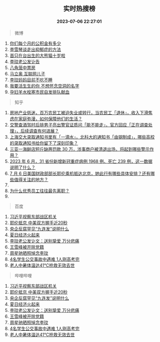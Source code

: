 <div align="center"><h2>实时热搜榜</h2><h4>2023-07-06 22:27:01</h4></div>

> 微博  

1. [你们每个月的公积金有多少](https://s.weibo.com/weibo?q=%23%E4%BD%A0%E4%BB%AC%E6%AF%8F%E4%B8%AA%E6%9C%88%E7%9A%84%E5%85%AC%E7%A7%AF%E9%87%91%E6%9C%89%E5%A4%9A%E5%B0%91%23&t=31&band_rank=1&Refer=top)<br />
2. [李雪琴谈走出抑郁症的方法](https://s.weibo.com/weibo?q=%23%E6%9D%8E%E9%9B%AA%E7%90%B4%E8%B0%88%E8%B5%B0%E5%87%BA%E6%8A%91%E9%83%81%E7%97%87%E7%9A%84%E6%96%B9%E6%B3%95%23&t=31&band_rank=2&Refer=top)<br />
3. [首只在台出生的大熊猫十岁啦](https://s.weibo.com/weibo?q=%23%E9%A6%96%E5%8F%AA%E5%9C%A8%E5%8F%B0%E5%87%BA%E7%94%9F%E7%9A%84%E5%A4%A7%E7%86%8A%E7%8C%AB%E5%8D%81%E5%B2%81%E5%95%A6%23&t=31&band_rank=3&Refer=top)<br />
4. [李玟老公发讣告](https://s.weibo.com/weibo?q=%23%E6%9D%8E%E7%8E%9F%E8%80%81%E5%85%AC%E5%8F%91%E8%AE%A3%E5%91%8A%23&t=31&band_rank=4&Refer=top)<br />
5. [八角笼中票房](https://s.weibo.com/weibo?q=%E5%85%AB%E8%A7%92%E7%AC%BC%E4%B8%AD%E7%A5%A8%E6%88%BF&t=31&band_rank=5&Refer=top)<br />
6. [马立奥 互联网儿子](https://s.weibo.com/weibo?q=%E9%A9%AC%E7%AB%8B%E5%A5%A5%20%E4%BA%92%E8%81%94%E7%BD%91%E5%84%BF%E5%AD%90&t=31&band_rank=6&Refer=top)<br />
7. [李玟妈妈目前不吃不睡](https://s.weibo.com/weibo?q=%23%E6%9D%8E%E7%8E%9F%E5%A6%88%E5%A6%88%E7%9B%AE%E5%89%8D%E4%B8%8D%E5%90%83%E4%B8%8D%E7%9D%A1%23&t=31&band_rank=7&Refer=top)<br />
8. [我要活生生的你 不想怀念空洞的名字](https://s.weibo.com/weibo?q=%E6%88%91%E8%A6%81%E6%B4%BB%E7%94%9F%E7%94%9F%E7%9A%84%E4%BD%A0%20%E4%B8%8D%E6%83%B3%E6%80%80%E5%BF%B5%E7%A9%BA%E6%B4%9E%E7%9A%84%E5%90%8D%E5%AD%97&t=31&band_rank=8&Refer=top)<br />
9. [孕妇羊水栓塞市民自发排队献血](https://s.weibo.com/weibo?q=%23%E5%AD%95%E5%A6%87%E7%BE%8A%E6%B0%B4%E6%A0%93%E5%A1%9E%E5%B8%82%E6%B0%91%E8%87%AA%E5%8F%91%E6%8E%92%E9%98%9F%E7%8C%AE%E8%A1%80%23&t=31&band_rank=9&Refer=top)<br />

> 知乎  

1. [房地产业低迷，百万农民工被迫失业或转行，当农民工「退休」，收入下滑焦虑在家庭弥漫，如何保障他们的生活？](https://www.zhihu.com/question/610633138)<br />
2. [交警查酒驾时后排男子亮出警官证质问「能不能走」，官方回应「正在调查处理」，后续调查有何进展？](https://www.zhihu.com/question/610659420)<br />
3. [上海交大录取通知书里有「一滴水」，北科大的通知书「由钢制成」，哪些高校的录取通知书给你留下了深刻印象？](https://www.zhihu.com/question/610635358)<br />
4. [三亚一海鲜店短斤缺两罚款 30 万，涉事商户被清退出场，将起到哪些警示作用？](https://www.zhihu.com/question/610555575)<br />
5. [2023 年 6 月，31 省份新增新冠重症病例 1968 例、死亡 239 例，这一数据说明了什么？](https://www.zhihu.com/question/610625066)<br />
6. [7 月 6 日美国财政部部长耶伦乘机抵达北京，她此行有哪些具体安排？还有哪些值得关注的地方？](https://www.zhihu.com/question/610702246)<br />
7. []()<br />
8. [为什么优秀员工往往最先离职？](https://www.zhihu.com/question/385026167)<br />
9. []()<br />

> 百度  

1. [习近平视察东部战区机关](https://www.baidu.com/s?wd=%E4%B9%A0%E8%BF%91%E5%B9%B3%E8%A7%86%E5%AF%9F%E4%B8%9C%E9%83%A8%E6%88%98%E5%8C%BA%E6%9C%BA%E5%85%B3&sa=fyb_news&rsv_dl=fyb_news)<br />
2. [耶伦抵京 中美双方握手近20秒](https://www.baidu.com/s?wd=%E8%80%B6%E4%BC%A6%E6%8A%B5%E4%BA%AC+%E4%B8%AD%E7%BE%8E%E5%8F%8C%E6%96%B9%E6%8F%A1%E6%89%8B%E8%BF%9120%E7%A7%92&sa=fyb_news&rsv_dl=fyb_news)<br />
3. [央企反腐罕见“九连发”说明什么](https://www.baidu.com/s?wd=%E5%A4%AE%E4%BC%81%E5%8F%8D%E8%85%90%E7%BD%95%E8%A7%81%E2%80%9C%E4%B9%9D%E8%BF%9E%E5%8F%91%E2%80%9D%E8%AF%B4%E6%98%8E%E4%BB%80%E4%B9%88&sa=fyb_news&rsv_dl=fyb_news)<br />
4. [夏日经济火起来](https://www.baidu.com/s?wd=%E5%A4%8F%E6%97%A5%E7%BB%8F%E6%B5%8E%E7%81%AB%E8%B5%B7%E6%9D%A5&sa=fyb_news&rsv_dl=fyb_news)<br />
5. [李玟老公发讣文：送别挚爱 万分悲痛](https://www.baidu.com/s?wd=%E6%9D%8E%E7%8E%9F%E8%80%81%E5%85%AC%E5%8F%91%E8%AE%A3%E6%96%87%EF%BC%9A%E9%80%81%E5%88%AB%E6%8C%9A%E7%88%B1+%E4%B8%87%E5%88%86%E6%82%B2%E7%97%9B&sa=fyb_news&rsv_dl=fyb_news)<br />
6. [王雪峰被开除党籍](https://www.baidu.com/s?wd=%E7%8E%8B%E9%9B%AA%E5%B3%B0%E8%A2%AB%E5%BC%80%E9%99%A4%E5%85%9A%E7%B1%8D&sa=fyb_news&rsv_dl=fyb_news)<br />
7. [周星驰晒照悼念李玟](https://www.baidu.com/s?wd=%E5%91%A8%E6%98%9F%E9%A9%B0%E6%99%92%E7%85%A7%E6%82%BC%E5%BF%B5%E6%9D%8E%E7%8E%9F&sa=fyb_news&rsv_dl=fyb_news)<br />
8. [4名学生公交事故中遇难 1人刚高考完](https://www.baidu.com/s?wd=4%E5%90%8D%E5%AD%A6%E7%94%9F%E5%85%AC%E4%BA%A4%E4%BA%8B%E6%95%85%E4%B8%AD%E9%81%87%E9%9A%BE+1%E4%BA%BA%E5%88%9A%E9%AB%98%E8%80%83%E5%AE%8C&sa=fyb_news&rsv_dl=fyb_news)<br />
9. [老人中暑体温达41℃抢救无效去世](https://www.baidu.com/s?wd=%E8%80%81%E4%BA%BA%E4%B8%AD%E6%9A%91%E4%BD%93%E6%B8%A9%E8%BE%BE41%E2%84%83%E6%8A%A2%E6%95%91%E6%97%A0%E6%95%88%E5%8E%BB%E4%B8%96&sa=fyb_news&rsv_dl=fyb_news)<br />

> 哔哩哔哩  

1. [习近平视察东部战区机关](https://www.baidu.com/s?wd=%E4%B9%A0%E8%BF%91%E5%B9%B3%E8%A7%86%E5%AF%9F%E4%B8%9C%E9%83%A8%E6%88%98%E5%8C%BA%E6%9C%BA%E5%85%B3&sa=fyb_news&rsv_dl=fyb_news)<br />
2. [耶伦抵京 中美双方握手近20秒](https://www.baidu.com/s?wd=%E8%80%B6%E4%BC%A6%E6%8A%B5%E4%BA%AC+%E4%B8%AD%E7%BE%8E%E5%8F%8C%E6%96%B9%E6%8F%A1%E6%89%8B%E8%BF%9120%E7%A7%92&sa=fyb_news&rsv_dl=fyb_news)<br />
3. [央企反腐罕见“九连发”说明什么](https://www.baidu.com/s?wd=%E5%A4%AE%E4%BC%81%E5%8F%8D%E8%85%90%E7%BD%95%E8%A7%81%E2%80%9C%E4%B9%9D%E8%BF%9E%E5%8F%91%E2%80%9D%E8%AF%B4%E6%98%8E%E4%BB%80%E4%B9%88&sa=fyb_news&rsv_dl=fyb_news)<br />
4. [夏日经济火起来](https://www.baidu.com/s?wd=%E5%A4%8F%E6%97%A5%E7%BB%8F%E6%B5%8E%E7%81%AB%E8%B5%B7%E6%9D%A5&sa=fyb_news&rsv_dl=fyb_news)<br />
5. [李玟老公发讣文：送别挚爱 万分悲痛](https://www.baidu.com/s?wd=%E6%9D%8E%E7%8E%9F%E8%80%81%E5%85%AC%E5%8F%91%E8%AE%A3%E6%96%87%EF%BC%9A%E9%80%81%E5%88%AB%E6%8C%9A%E7%88%B1+%E4%B8%87%E5%88%86%E6%82%B2%E7%97%9B&sa=fyb_news&rsv_dl=fyb_news)<br />
6. [王雪峰被开除党籍](https://www.baidu.com/s?wd=%E7%8E%8B%E9%9B%AA%E5%B3%B0%E8%A2%AB%E5%BC%80%E9%99%A4%E5%85%9A%E7%B1%8D&sa=fyb_news&rsv_dl=fyb_news)<br />
7. [周星驰晒照悼念李玟](https://www.baidu.com/s?wd=%E5%91%A8%E6%98%9F%E9%A9%B0%E6%99%92%E7%85%A7%E6%82%BC%E5%BF%B5%E6%9D%8E%E7%8E%9F&sa=fyb_news&rsv_dl=fyb_news)<br />
8. [4名学生公交事故中遇难 1人刚高考完](https://www.baidu.com/s?wd=4%E5%90%8D%E5%AD%A6%E7%94%9F%E5%85%AC%E4%BA%A4%E4%BA%8B%E6%95%85%E4%B8%AD%E9%81%87%E9%9A%BE+1%E4%BA%BA%E5%88%9A%E9%AB%98%E8%80%83%E5%AE%8C&sa=fyb_news&rsv_dl=fyb_news)<br />
9. [老人中暑体温达41℃抢救无效去世](https://www.baidu.com/s?wd=%E8%80%81%E4%BA%BA%E4%B8%AD%E6%9A%91%E4%BD%93%E6%B8%A9%E8%BE%BE41%E2%84%83%E6%8A%A2%E6%95%91%E6%97%A0%E6%95%88%E5%8E%BB%E4%B8%96&sa=fyb_news&rsv_dl=fyb_news)<br />
